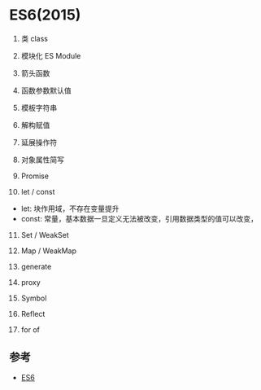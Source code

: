 # ES6(2015)

1. 类 class

2. 模块化 ES Module

3. 箭头函数

4. 函数参数默认值

5. 模板字符串

6. 解构赋值

7. 延展操作符

8. 对象属性简写

9. Promise

10. let / const

- let: 块作用域，不存在变量提升
- const: 常量，基本数据一旦定义无法被改变，引用数据类型的值可以改变，

11. Set / WeakSet

12. Map / WeakMap

13. generate

14. proxy

15. Symbol

16. Reflect

17. for of

## 参考

- [ES6](https://es6.ruanyifeng.com/?search=rest&x=0&y=0#README)
